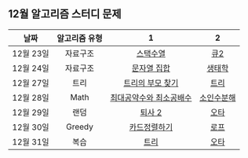 ## 12월 알고리즘 스터디 문제

|   날짜    | 알고리즘 유형 |                                1                                |                          2                          |
| :-------: | :-----------: | :-------------------------------------------------------------: | :-------------------------------------------------: |
| 12월 23일 |   자료구조    |        [스택수열](https://www.acmicpc.net/problem/1874)         |    [큐2](https://www.acmicpc.net/problem/18258)     |
| 12월 24일 |   자료구조    |      [문자열 집합](https://www.acmicpc.net/problem/14425)       |   [생태학](https://www.acmicpc.net/problem/4358)    |
| 12월 27일 |     트리      |    [트리의 부모 찾기](https://www.acmicpc.net/problem/11725)    |    [트리](https://www.acmicpc.net/problem/4256)     |
| 12월 28일 |     Math      | [최대공약수와 최소공배수](https://www.acmicpc.net/problem/2609) | [소인수분해](https://www.acmicpc.net/problem/11653) |
| 12월 29일 |     랜덤      |         [퇴사 2](https://www.acmicpc.net/problem/15486)         |    [오타](https://www.acmicpc.net/problem/5875)     |
| 12월 30일 |    Greedy     |      [카드정렬하기](https://www.acmicpc.net/problem/1715)       |    [로프](https://www.acmicpc.net/problem/2217)     |
| 12월 31일 |     복습      |          [트리](https://www.acmicpc.net/problem/4256)           |    [오타](https://www.acmicpc.net/problem/5875)     |

